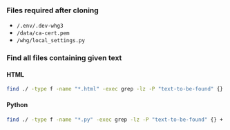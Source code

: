 ### Files required after cloning
- `/.env/.dev-whg3`
- `/data/ca-cert.pem`
- `/whg/local_settings.py`

### Find all files containing given text

#### HTML
```bash
find ./ -type f -name "*.html" -exec grep -lz -P "text-to-be-found" {} + | xargs -0 -I {} echo {} | sort -u | sed "s|^./||"
```

#### Python
```bash
find ./ -type f -name "*.py" -exec grep -lz -P "text-to-be-found" {} + | xargs -0 -I {} echo {} | sort -u | sed "s|^./||"
```
